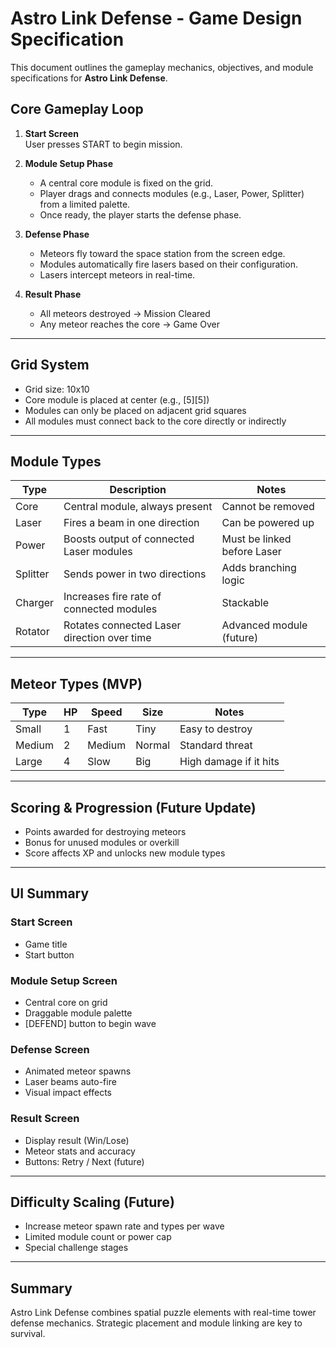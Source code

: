 # Astro Link Defense - Game Design Specification

This document outlines the gameplay mechanics, objectives, and module specifications for **Astro Link Defense**.

## Core Gameplay Loop

1. **Start Screen**  
   User presses START to begin mission.

2. **Module Setup Phase**  
   - A central core module is fixed on the grid.
   - Player drags and connects modules (e.g., Laser, Power, Splitter) from a limited palette.
   - Once ready, the player starts the defense phase.

3. **Defense Phase**  
   - Meteors fly toward the space station from the screen edge.
   - Modules automatically fire lasers based on their configuration.
   - Lasers intercept meteors in real-time.

4. **Result Phase**  
   - All meteors destroyed → Mission Cleared
   - Any meteor reaches the core → Game Over

---

## Grid System
- Grid size: 10x10
- Core module is placed at center (e.g., [5][5])
- Modules can only be placed on adjacent grid squares
- All modules must connect back to the core directly or indirectly

---

## Module Types

| Type         | Description                                           | Notes                                |
|--------------|-------------------------------------------------------|--------------------------------------|
| Core         | Central module, always present                       | Cannot be removed                    |
| Laser        | Fires a beam in one direction                        | Can be powered up                    |
| Power        | Boosts output of connected Laser modules             | Must be linked before Laser          |
| Splitter     | Sends power in two directions                        | Adds branching logic                 |
| Charger      | Increases fire rate of connected modules             | Stackable                            |
| Rotator      | Rotates connected Laser direction over time          | Advanced module (future)            |

---

## Meteor Types (MVP)

| Type     | HP   | Speed | Size  | Notes                       |
|----------|------|-------|-------|-----------------------------|
| Small    | 1    | Fast  | Tiny  | Easy to destroy             |
| Medium   | 2    | Medium| Normal| Standard threat             |
| Large    | 4    | Slow  | Big   | High damage if it hits     |

---

## Scoring & Progression (Future Update)
- Points awarded for destroying meteors
- Bonus for unused modules or overkill
- Score affects XP and unlocks new module types

---

## UI Summary

### Start Screen
- Game title
- Start button

### Module Setup Screen
- Central core on grid
- Draggable module palette
- [DEFEND] button to begin wave

### Defense Screen
- Animated meteor spawns
- Laser beams auto-fire
- Visual impact effects

### Result Screen
- Display result (Win/Lose)
- Meteor stats and accuracy
- Buttons: Retry / Next (future)

---

## Difficulty Scaling (Future)
- Increase meteor spawn rate and types per wave
- Limited module count or power cap
- Special challenge stages

---

## Summary
Astro Link Defense combines spatial puzzle elements with real-time tower defense mechanics. Strategic placement and module linking are key to survival.
